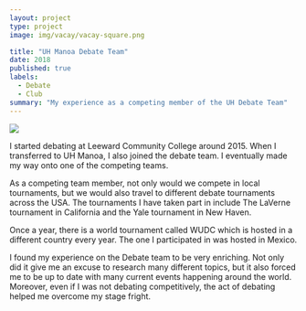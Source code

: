 ```yaml
---
layout: project
type: project
image: img/vacay/vacay-square.png

title: "UH Manoa Debate Team"
date: 2018
published: true
labels:
  - Debate
  - Club
summary: "My experience as a competing member of the UH Debate Team"
---
```


<img class="img-fluid" src="../img/vacay/vacay-home-page.png">

I started debating at Leeward Community College around 2015. When I transferred to UH Manoa, I also joined the debate team. I eventually made my way onto one of the 
competing teams.

As a competing team member, not only would we compete in local tournaments, but we would also travel to different debate tournaments across the USA.
The tournaments I have taken part in include The LaVerne tournament in California and the Yale tournament in New Haven.

Once a year, there is a world tournament called WUDC which is hosted in a different country every year. The one I participated in was hosted in Mexico. 

I found my experience on the Debate team to be very enriching. Not only did it give me an excuse to research many different topics, but it also forced me to be up to date with many current events happening around the world. Moreover, even if I was not debating competitively, the act of debating helped me overcome my stage fright.
